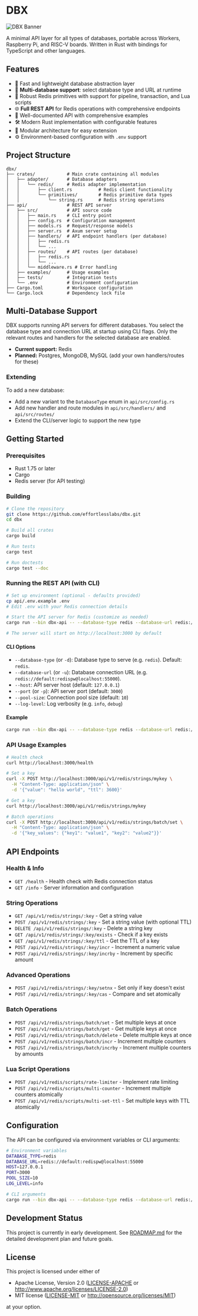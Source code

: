 # DBX

![DBX Banner](banner.png)

A minimal API layer for all types of databases, portable across Workers, Raspberry Pi, and RISC-V boards. Written in Rust with bindings for TypeScript and other languages.

## Features

- 🚀 Fast and lightweight database abstraction layer
- 🔄 **Multi-database support**: select database type and URL at runtime
- 🔢 Robust Redis primitives with support for pipeline, transaction, and Lua scripts
- 🌐 **Full REST API** for Redis operations with comprehensive endpoints
- 🧰 Well-documented API with comprehensive examples
- 🛠️ Modern Rust implementation with configurable features
- 🧩 Modular architecture for easy extension
- ⚙️ Environment-based configuration with `.env` support

## Project Structure

```
dbx/
├── crates/            # Main crate containing all modules
│   ├── adapter/       # Database adapters
│   │   └── redis/     # Redis adapter implementation
│   │       ├── client.rs          # Redis client functionality
│   │       └── primitives/        # Redis primitive data types
│   │           └── string.rs      # Redis string operations
├── api/               # REST API server
│   ├── src/           # API source code
│   │   ├── main.rs    # CLI entry point
│   │   ├── config.rs  # Configuration management
│   │   ├── models.rs  # Request/response models
│   │   ├── server.rs  # Axum server setup
│   │   ├── handlers/  # API endpoint handlers (per database)
│   │   │   ├── redis.rs
│   │   │   └── ...
│   │   ├── routes/    # API routes (per database)
│   │   │   ├── redis.rs
│   │   │   └── ...
│   │   └── middleware.rs # Error handling
│   ├── examples/      # Usage examples
│   ├── tests/         # Integration tests
│   └── .env           # Environment configuration
├── Cargo.toml         # Workspace configuration
└── Cargo.lock         # Dependency lock file
```

## Multi-Database Support

DBX supports running API servers for different databases. You select the database type and connection URL at startup using CLI flags. Only the relevant routes and handlers for the selected database are enabled.

- **Current support:** Redis
- **Planned:** Postgres, MongoDB, MySQL (add your own handlers/routes for these)

### Extending

To add a new database:

- Add a new variant to the `DatabaseType` enum in `api/src/config.rs`
- Add new handler and route modules in `api/src/handlers/` and `api/src/routes/`
- Extend the CLI/server logic to support the new type

## Getting Started

### Prerequisites

- Rust 1.75 or later
- Cargo
- Redis server (for API testing)

### Building

```bash
# Clone the repository
git clone https://github.com/effortlesslabs/dbx.git
cd dbx

# Build all crates
cargo build

# Run tests
cargo test

# Run doctests
cargo test --doc
```

### Running the REST API (with CLI)

```bash
# Set up environment (optional - defaults provided)
cp api/.env.example .env
# Edit .env with your Redis connection details

# Start the API server for Redis (customize as needed)
cargo run --bin dbx-api -- --database-type redis --database-url redis://default:redispw@localhost:55000

# The server will start on http://localhost:3000 by default
```

#### CLI Options

- `--database-type` (or `-d`): Database type to serve (e.g. `redis`). Default: `redis`.
- `--database-url` (or `-u`): Database connection URL (e.g. `redis://default:redispw@localhost:55000`).
- `--host`: API server host (default: `127.0.0.1`)
- `--port` (or `-p`): API server port (default: `3000`)
- `--pool-size`: Connection pool size (default: `10`)
- `--log-level`: Log verbosity (e.g. `info`, `debug`)

#### Example

```bash
cargo run --bin dbx-api -- --database-type redis --database-url redis://default:redispw@localhost:55000 --host 0.0.0.0 --port 8080
```

### API Usage Examples

```bash
# Health check
curl http://localhost:3000/health

# Set a key
curl -X POST http://localhost:3000/api/v1/redis/strings/mykey \
  -H "Content-Type: application/json" \
  -d '{"value": "hello world", "ttl": 3600}'

# Get a key
curl http://localhost:3000/api/v1/redis/strings/mykey

# Batch operations
curl -X POST http://localhost:3000/api/v1/redis/strings/batch/set \
  -H "Content-Type: application/json" \
  -d '{"key_values": {"key1": "value1", "key2": "value2"}}'
```

## API Endpoints

### Health & Info

- `GET /health` - Health check with Redis connection status
- `GET /info` - Server information and configuration

### String Operations

- `GET /api/v1/redis/strings/:key` - Get a string value
- `POST /api/v1/redis/strings/:key` - Set a string value (with optional TTL)
- `DELETE /api/v1/redis/strings/:key` - Delete a string key
- `GET /api/v1/redis/strings/:key/exists` - Check if a key exists
- `GET /api/v1/redis/strings/:key/ttl` - Get the TTL of a key
- `POST /api/v1/redis/strings/:key/incr` - Increment a numeric value
- `POST /api/v1/redis/strings/:key/incrby` - Increment by specific amount

### Advanced Operations

- `POST /api/v1/redis/strings/:key/setnx` - Set only if key doesn't exist
- `POST /api/v1/redis/strings/:key/cas` - Compare and set atomically

### Batch Operations

- `POST /api/v1/redis/strings/batch/set` - Set multiple keys at once
- `POST /api/v1/redis/strings/batch/get` - Get multiple keys at once
- `POST /api/v1/redis/strings/batch/delete` - Delete multiple keys at once
- `POST /api/v1/redis/strings/batch/incr` - Increment multiple counters
- `POST /api/v1/redis/strings/batch/incrby` - Increment multiple counters by amounts

### Lua Script Operations

- `POST /api/v1/redis/scripts/rate-limiter` - Implement rate limiting
- `POST /api/v1/redis/scripts/multi-counter` - Increment multiple counters atomically
- `POST /api/v1/redis/scripts/multi-set-ttl` - Set multiple keys with TTL atomically

## Configuration

The API can be configured via environment variables or CLI arguments:

```bash
# Environment variables
DATABASE_TYPE=redis
DATABASE_URL=redis://default:redispw@localhost:55000
HOST=127.0.0.1
PORT=3000
POOL_SIZE=10
LOG_LEVEL=info

# CLI arguments
cargo run --bin dbx-api -- --database-type redis --database-url redis://default:redispw@localhost:55000 --port 3000
```

## Development Status

This project is currently in early development. See [ROADMAP.md](ROADMAP.md) for the detailed development plan and future goals.

## License

This project is licensed under either of

- Apache License, Version 2.0 ([LICENSE-APACHE](LICENSE-APACHE) or http://www.apache.org/licenses/LICENSE-2.0)
- MIT license ([LICENSE-MIT](LICENSE-MIT) or http://opensource.org/licenses/MIT)

at your option.
